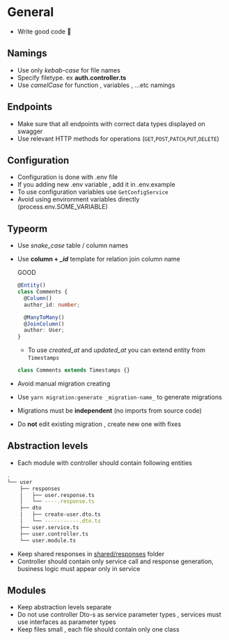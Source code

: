 # General

- Write good code 🙂

## Namings

- Use only _kebab-case_ for file names
- Specify filetype. ex **auth.controller.ts**
- Use _camelCase_ for function , variables , ...etc namings

## Endpoints

- Make sure that all endpoints with correct data types displayed on swagger
- Use relevant HTTP methods for operations (`GET`,`POST`,`PATCH`,`PUT`,`DELETE`)

## Configuration

- Configuration is done with .env file
- If you adding new .env variable , add it in .env.example
- To use configuration variables use `GetConfigService`
- Avoid using environment variables directly (process.env.SOME_VARIABLE)

## Typeorm

- Use _snake_case_ table / column names
- Use **column + _\_id_** template for relation join column name

  GOOD

  ```ts
  @Entity()
  class Comments {
    @Column()
    author_id: number;

    @ManyToMany()
    @JoinColumn()
    author: User;
  }
  ```

  - To use _created_at_ and _updated_at_ you can extend entity from `Timestamps`

  ```ts
  class Comments extends Timestamps {}
  ```

- Avoid manual migration creating
- Use `yarn migration:generate _migration-name_` to generate migrations
- Migrations must be **independent** (no imports from source code)
- Do **not** edit existing migration , create new one with fixes

## Abstraction levels

- Each module with controller should contain following entities

```bash
.
└── user
    ├── responses
    │   ├── user.response.ts
    │   └── ----.response.ts
    ├── dto
    │   ├── create-user.dto.ts
    │   └── -----------.dto.ts
    ├── user.service.ts
    ├── user.controller.ts
    └── user.module.ts
```

- Keep shared responses in [shared/responses](./src/shared/responses/) folder
- Controller should contain only service call and response generation, business logic must appear only in service

## Modules

- Keep abstraction levels separate
- Do not use controller Dto-s as service parameter types , services must use interfaces as parameter types
- Keep files small , each file should contain only one class
